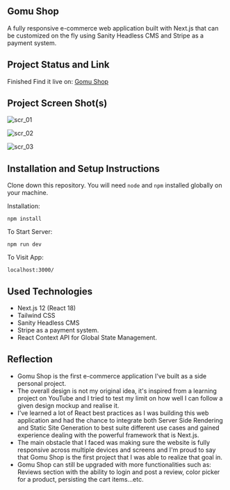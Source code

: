 ## Gomu Shop

A fully responsive e-commerce web application built with Next.js that can be customized on the fly using Sanity Headless CMS and Stripe as a payment system.

## Project Status and Link
Finished
Find it live on: [Gomu Shop](https://gomu-ecommerce.vercel.app/)

## Project Screen Shot(s)

![scr_01](https://i.imgur.com/jOaQMVn.png)

![scr_02](https://i.imgur.com/PvrdKR7.png)

![scr_03](https://i.imgur.com/IuLI9jM.png)

## Installation and Setup Instructions

Clone down this repository. You will need `node` and `npm` installed globally on your machine.  

Installation:

`npm install`  

To Start Server:

`npm run dev`  

To Visit App:

`localhost:3000/`

## Used Technologies

* Next.js 12 (React 18)
* Tailwind CSS
* Sanity Headless CMS
* Stripe as a payment system.
* React Context API for Global State Management.

## Reflection

  - Gomu Shop is the first e-commerce application I've built as a side personal project.
  - The overall design is not my original idea, it's inspired from a learning project on YouTube and I tried to test my limit on how well I can follow a given design mockup and realise it.
  - I've learned a lot of React best practices as I was building this web application and had the chance to integrate both Server Side Rendering and Static Site Generation to best suite different use cases and gained experience dealing with the powerful framework that is Next.js.
  - The main obstacle that I faced was making sure the website is fully responsive across multiple devices and screens and I'm proud to say that Gomu Shop is the first project that I was able to realize that goal in.
  - Gomu Shop can still be upgraded with more functionalities such as: Reviews section with the ability to login and post a review, color picker for a product, persisting the cart items...etc.
